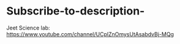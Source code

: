 # Subscribe-to-description-
Jeet Science lab:  https://www.youtube.com/channel/UCplZnOmysUtAsabdvBj-MQg

